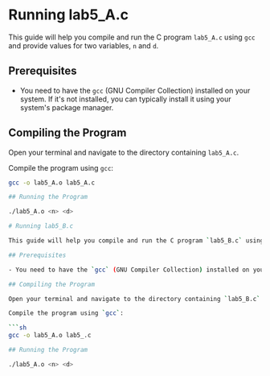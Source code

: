 # Running lab5_A.c

This guide will help you compile and run the C program `lab5_A.c` using `gcc` and provide values for two variables, `n` and `d`.

## Prerequisites

- You need to have the `gcc` (GNU Compiler Collection) installed on your system. If it's not installed, you can typically install it using your system's package manager.

## Compiling the Program

Open your terminal and navigate to the directory containing `lab5_A.c`.

Compile the program using `gcc`:

```sh
gcc -o lab5_A.o lab5_A.c

## Running the Program

./lab5_A.o <n> <d>

# Running lab5_B.c

This guide will help you compile and run the C program `lab5_B.c` using `gcc` and provide values for two variables, `n` and `d`.

## Prerequisites

- You need to have the `gcc` (GNU Compiler Collection) installed on your system. If it's not installed, you can typically install it using your system's package manager.

## Compiling the Program

Open your terminal and navigate to the directory containing `lab5_B.c`.

Compile the program using `gcc`:

```sh
gcc -o lab5_A.o lab5_.c

## Running the Program

./lab5_A.o <n> <d>



